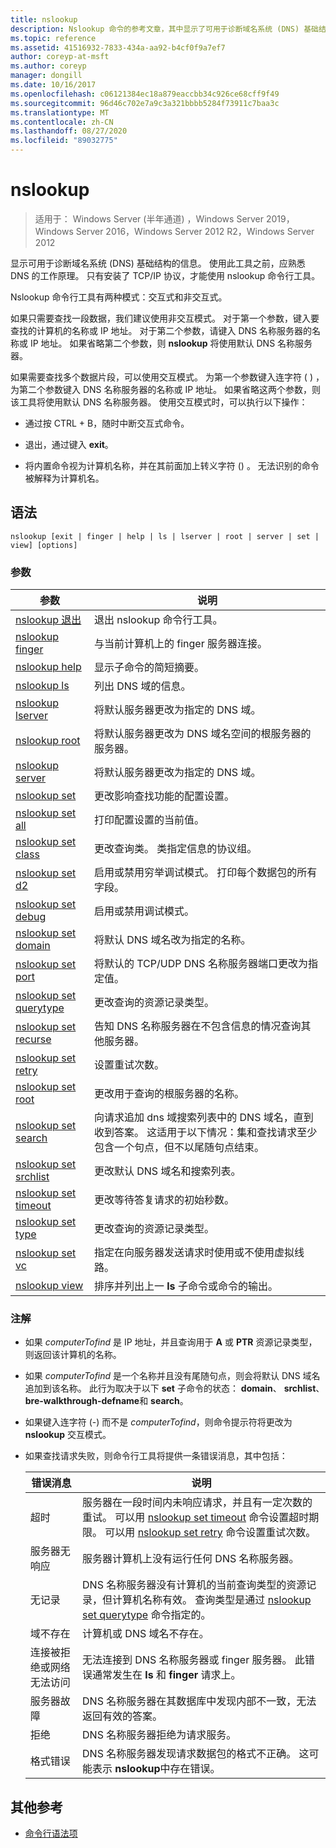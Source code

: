 ```yaml
---
title: nslookup
description: Nslookup 命令的参考文章，其中显示了可用于诊断域名系统 (DNS) 基础结构的信息。
ms.topic: reference
ms.assetid: 41516932-7833-434a-aa92-b4cf0f9a7ef7
author: coreyp-at-msft
ms.author: coreyp
manager: dongill
ms.date: 10/16/2017
ms.openlocfilehash: c06121384ec18a879eaccbb34c926ce68cff9f49
ms.sourcegitcommit: 96d46c702e7a9c3a321bbbb5284f73911c7baa3c
ms.translationtype: MT
ms.contentlocale: zh-CN
ms.lasthandoff: 08/27/2020
ms.locfileid: "89032775"
---
```

# <a name="nslookup"></a>nslookup

> 适用于： Windows Server (半年通道) ，Windows Server 2019，Windows Server 2016，Windows Server 2012 R2，Windows Server 2012

显示可用于诊断域名系统 (DNS) 基础结构的信息。 使用此工具之前，应熟悉 DNS 的工作原理。 只有安装了 TCP/IP 协议，才能使用 nslookup 命令行工具。

Nslookup 命令行工具有两种模式：交互式和非交互式。

如果只需要查找一段数据，我们建议使用非交互模式。 对于第一个参数，键入要查找的计算机的名称或 IP 地址。 对于第二个参数，请键入 DNS 名称服务器的名称或 IP 地址。 如果省略第二个参数，则 **nslookup** 将使用默认 DNS 名称服务器。

如果需要查找多个数据片段，可以使用交互模式。 为第一个参数键入连字符 ( ) ，为第二个参数键入 DNS 名称服务器的名称或 IP 地址。 如果省略这两个参数，则该工具将使用默认 DNS 名称服务器。 使用交互模式时，可以执行以下操作：

- 通过按 CTRL + B，随时中断交互式命令。

- 退出，通过键入 **exit**。

- 将内置命令视为计算机名称，并在其前面加上转义字符 (\) 。 无法识别的命令被解释为计算机名。

## <a name="syntax"></a>语法

```
nslookup [exit | finger | help | ls | lserver | root | server | set | view] [options]
```

### <a name="parameters"></a>参数

| 参数 | 说明 |
| --------- | ----------- |
| [nslookup 退出](nslookup-exit-command.md) | 退出 nslookup 命令行工具。 |
| [nslookup finger](nslookup-finger-command.md) | 与当前计算机上的 finger 服务器连接。 |
| [nslookup help](nslookup-help.md) | 显示子命令的简短摘要。 |
| [nslookup ls](nslookup-ls.md) | 列出 DNS 域的信息。 |
| [nslookup lserver](nslookup-lserver.md) | 将默认服务器更改为指定的 DNS 域。 |
| [nslookup root](nslookup-root.md) | 将默认服务器更改为 DNS 域名空间的根服务器的服务器。 |
| [nslookup server](nslookup-server.md) | 将默认服务器更改为指定的 DNS 域。 |
| [nslookup set](nslookup-set.md) | 更改影响查找功能的配置设置。 |
| [nslookup set all](nslookup-set-all.md) | 打印配置设置的当前值。 |
| [nslookup set class](nslookup-set-class.md) | 更改查询类。 类指定信息的协议组。 |
| [nslookup set d2](nslookup-set-d2.md) | 启用或禁用穷举调试模式。 打印每个数据包的所有字段。 |
| [nslookup set debug](nslookup-set-debug.md) | 启用或禁用调试模式。 |
| [nslookup set domain](nslookup-set-domain.md) | 将默认 DNS 域名改为指定的名称。 |
| [nslookup set port](nslookup-set-port.md) | 将默认的 TCP/UDP DNS 名称服务器端口更改为指定值。 |
| [nslookup set querytype](nslookup-set-querytype.md) | 更改查询的资源记录类型。 |
| [nslookup set recurse](nslookup-set-recurse.md) | 告知 DNS 名称服务器在不包含信息的情况查询其他服务器。 |
| [nslookup set retry](nslookup-set-retry.md) | 设置重试次数。 |
| [nslookup set root](nslookup-set-root.md) | 更改用于查询的根服务器的名称。 |
| [nslookup set search](nslookup-set-search.md) | 向请求追加 dns 域搜索列表中的 DNS 域名，直到收到答案。 这适用于以下情况：集和查找请求至少包含一个句点，但不以尾随句点结束。 |
| [nslookup set srchlist](nslookup-set-srchlist.md) | 更改默认 DNS 域名和搜索列表。 |
| [nslookup set timeout](nslookup-set-timeout.md) | 更改等待答复请求的初始秒数。 |
| [nslookup set type](nslookup-set-type.md) | 更改查询的资源记录类型。 |
| [nslookup set vc](nslookup-set-vc.md) | 指定在向服务器发送请求时使用或不使用虚拟线路。 |
| [nslookup view](nslookup-view.md) | 排序并列出上一 **ls** 子命令或命令的输出。 |

### <a name="remarks"></a>注解

- 如果 *computerTofind* 是 IP 地址，并且查询用于 **A** 或 **PTR** 资源记录类型，则返回该计算机的名称。

- 如果 *computerTofind* 是一个名称并且没有尾随句点，则会将默认 DNS 域名追加到该名称。 此行为取决于以下 **set** 子命令的状态： **domain**、 **srchlist**、 **bre-walkthrough-defname**和 **search**。

- 如果键入连字符 (-) 而不是 *computerTofind*，则命令提示符将更改为 **nslookup** 交互模式。

- 如果查找请求失败，则命令行工具将提供一条错误消息，其中包括：

  | 错误消息 | 说明 |
  | ------------- | ----------- |
  | 超时 |服务器在一段时间内未响应请求，并且有一定次数的重试。 可以用 [nslookup set timeout](nslookup-set-timeout.md) 命令设置超时期限。 可以用 [nslookup set retry](nslookup-set-retry.md) 命令设置重试次数。 |
  | 服务器无响应 | 服务器计算机上没有运行任何 DNS 名称服务器。 |
  | 无记录 | DNS 名称服务器没有计算机的当前查询类型的资源记录，但计算机名称有效。 查询类型是通过 [nslookup set querytype](nslookup-set-querytype.md) 命令指定的。 |
  | 域不存在 | 计算机或 DNS 域名不存在。 |
  | 连接被拒绝或网络无法访问 | 无法连接到 DNS 名称服务器或 finger 服务器。 此错误通常发生在 **ls** 和 **finger** 请求上。 |
  | 服务器故障 | DNS 名称服务器在其数据库中发现内部不一致，无法返回有效的答案。 |
  | 拒绝 | DNS 名称服务器拒绝为请求服务。 |
  | 格式错误 | DNS 名称服务器发现请求数据包的格式不正确。 这可能表示 **nslookup**中存在错误。 |

## <a name="additional-references"></a>其他参考

- [命令行语法项](command-line-syntax-key.md)
